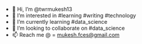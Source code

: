 - 👋 Hi, I’m @twrmukesh13
- 👀 I’m interested in #learning #writing #technology
- 🌱 I’m currently learning #data_science
- 💞️ I’m looking to collaborate on #data_science
- 📫 Reach me @ = mukesh.fces@gmail.com

<!---
twrmukesh13/twrmukesh13 is a ✨ special ✨ repository because its `README.md` (this file) appears on your GitHub profile.
You can click the Preview link to take a look at your changes.
--->
